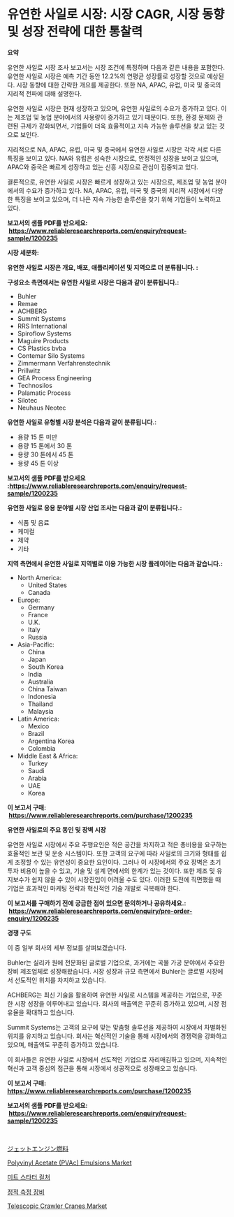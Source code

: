 <p><h1>유연한 사일로 시장: 시장 CAGR, 시장 동향 및 성장 전략에 대한 통찰력</h1></p><p><strong>요약</strong></p>
<p><p>유연한 사일로 시장 조사 보고서는 시장 조건에 특정하며 다음과 같은 내용을 포함한다. 유연한 사일로 시장은 예측 기간 동안 12.2%의 연평균 성장률로 성장할 것으로 예상된다. 시장 동향에 대한 간략한 개요를 제공한다. 또한 NA, APAC, 유럽, 미국 및 중국의 지리적 전파에 대해 설명한다.</p><p>유연한 사일로 시장은 현재 성장하고 있으며, 유연한 사일로의 수요가 증가하고 있다. 이는 제조업 및 농업 분야에서의 사용량이 증가하고 있기 때문이다. 또한, 환경 문제와 관련된 규제가 강화되면서, 기업들이 더욱 효율적이고 지속 가능한 솔루션을 찾고 있는 것으로 보인다. </p><p>지리적으로 NA, APAC, 유럽, 미국 및 중국에서 유연한 사일로 시장은 각각 서로 다른 특징을 보이고 있다. NA와 유럽은 성숙한 시장으로, 안정적인 성장을 보이고 있으며, APAC와 중국은 빠르게 성장하고 있는 신흥 시장으로 관심이 집중되고 있다.</p><p>결론적으로, 유연한 사일로 시장은 빠르게 성장하고 있는 시장으로, 제조업 및 농업 분야에서의 수요가 증가하고 있다. NA, APAC, 유럽, 미국 및 중국의 지리적 시장에서 다양한 특징을 보이고 있으며, 더 나은 지속 가능한 솔루션을 찾기 위해 기업들이 노력하고 있다.</p></p>
<p><strong>보고서의 샘플 PDF를 받으세요: &nbsp;<a href="https://www.reliableresearchreports.com/enquiry/request-sample/1200235">https://www.reliableresearchreports.com/enquiry/request-sample/1200235</a></strong></p>
<p><strong>시장 세분화:</strong></p>
<p><strong> 유연한 사일로 시장은 개요, 배포, 애플리케이션 및 지역으로 더 분류됩니다. :</strong></p>
<p><strong>구성요소 측면에서는 유연한 사일로 시장은 다음과 같이 분류됩니다.:</strong></p>
<p><ul><li>Buhler</li><li>Remae</li><li>ACHBERG</li><li>Summit Systems</li><li>RRS International</li><li>Spiroflow Systems</li><li>Maguire Products</li><li>CS Plastics bvba</li><li>Contemar Silo Systems</li><li>Zimmermann Verfahrenstechnik</li><li>Prillwitz</li><li>GEA Process Engineering</li><li>Technosilos</li><li>Palamatic Process</li><li>Silotec</li><li>Neuhaus Neotec</li></ul></p>
<p><strong> 유연한 사일로 유형별 시장 분석은 다음과 같이 분류됩니다.:</strong></p>
<p><ul><li>용량 15 톤 미만</li><li>용량 15 톤에서 30 톤</li><li>용량 30 톤에서 45 톤</li><li>용량 45 톤 이상</li></ul></p>
<p><strong>보고서의 샘플 PDF를 받으세요 :<a href="https://www.reliableresearchreports.com/enquiry/request-sample/1200235">https://www.reliableresearchreports.com/enquiry/request-sample/1200235</a></strong></p>
<p><strong> 유연한 사일로 응용 분야별 시장 산업 조사는 다음과 같이 분류됩니다.:</strong></p>
<p><ul><li>식품 및 음료</li><li>케미컬</li><li>제약</li><li>기타</li></ul></p>
<p><strong>지역 측면에서 유연한 사일로 지역별로 이용 가능한 시장 플레이어는 다음과 같습니다.:</strong></p>
<p><ul>
    <li>
        North America:
        <ul>
            <li>United States</li>
            <li>Canada</li>
        </ul>
    </li>
    <li>
        Europe:
        <ul>
            <li>Germany</li>
            <li>France</li>
            <li>U.K.</li>
            <li>Italy</li>
            <li>Russia</li>
        </ul>
    </li>
    <li>
        Asia-Pacific:
        <ul>
            <li>China</li>
            <li>Japan</li>
            <li>South Korea</li>
            <li>India</li>
            <li>Australia</li>
            <li>China Taiwan</li>
            <li>Indonesia</li>
            <li>Thailand</li>
            <li>Malaysia</li>
        </ul>
    </li>
    <li>
        Latin America:
        <ul>
            <li>Mexico</li>
            <li>Brazil</li>
            <li>Argentina Korea</li>
            <li>Colombia</li>
        </ul>
    </li>
    <li>
        Middle East & Africa:
        <ul>
            <li>Turkey</li>
            <li>Saudi</li>
            <li>Arabia</li>
            <li>UAE</li>
            <li>Korea</li>
        </ul>
    </li>
    </ul></p>
<p><strong>이 보고서 구매: &nbsp;<a href="https://www.reliableresearchreports.com/purchase/1200235">https://www.reliableresearchreports.com/purchase/1200235</a></strong></p>
<p><strong>유연한 사일로의 주요 동인 및 장벽 시장</strong></p>
<p><p>유연한 사일로 시장에서 주요 주행요인은 적은 공간을 차지하고 적은 총비용을 요구하는 효율적인 보관 및 운송 시스템이다. 또한 고객의 요구에 따라 사일로의 크기와 형태를 쉽게 조정할 수 있는 유연성이 중요한 요인이다. 그러나 이 시장에서의 주요 장벽은 초기 투자 비용이 높을 수 있고, 기술 및 설계 면에서의 한계가 있는 것이다. 또한 제조 및 유지보수가 쉽지 않을 수 있어 시장진입이 어려울 수도 있다. 이러한 도전에 직면했을 때 기업은 효과적인 마케팅 전략과 혁신적인 기술 개발로 극복해야 한다.</p></p>
<p><strong>이 보고서를 구매하기 전에 궁금한 점이 있으면 문의하거나 공유하세요.: &nbsp;<a href="https://www.reliableresearchreports.com/enquiry/pre-order-enquiry/1200235">https://www.reliableresearchreports.com/enquiry/pre-order-enquiry/1200235</a></strong></p>
<p><strong>경쟁 구도</strong></p>
<p><p>이 중 일부 회사의 세부 정보를 살펴보겠습니다.</p><p>Buhler는 실리카 원에 전문화된 글로벌 기업으로, 과거에는 곡물 가공 분야에서 주요한 장비 제조업체로 성장해왔습니다. 시장 성장과 규모 측면에서 Buhler는 글로벌 시장에서 선도적인 위치를 차지하고 있습니다.</p><p>ACHBERG는 최신 기술을 활용하여 유연한 사일로 시스템을 제공하는 기업으로, 꾸준한 시장 성장을 이루어내고 있습니다. 회사의 매출액은 꾸준히 증가하고 있으며, 시장 점유율을 확대하고 있습니다.</p><p>Summit Systems는 고객의 요구에 맞는 맞춤형 솔루션을 제공하여 시장에서 차별화된 위치를 유지하고 있습니다. 회사는 혁신적인 기술을 통해 시장에서의 경쟁력을 강화하고 있으며, 매출액도 꾸준히 증가하고 있습니다.</p><p>이 회사들은 유연한 사일로 시장에서 선도적인 기업으로 자리매김하고 있으며, 지속적인 혁신과 고객 중심의 접근을 통해 시장에서 성공적으로 성장해오고 있습니다.</p></p>
<p><strong>이 보고서 구매: &nbsp; <a href="https://www.reliableresearchreports.com/purchase/1200235">https://www.reliableresearchreports.com/purchase/1200235</a></strong></p>
<p><strong>보고서의 샘플 PDF를 받으세요: &nbsp;<a href="https://www.reliableresearchreports.com/enquiry/request-sample/1200235">https://www.reliableresearchreports.com/enquiry/request-sample/1200235</a></strong><strong></strong></p>
<p>&nbsp;</p>
<p><p><a href="https://github.com/vhemk0794148/Market-Research-Report-List-1/blob/main/6370449361.md">ジェットエンジン燃料</a></p><p><a href="https://github.com/joannesouthgate/Market-Research-Report-List-2/blob/main/polyvinyl-acetate-pvac-emulsions-market.md">Polyvinyl Acetate (PVAc) Emulsions Market</a></p><p><a href="https://medium.com/@sybleferry/%EC%9C%A1%EB%A5%98-%EC%8A%A4%ED%83%80%ED%84%B0-%EB%AC%B8%ED%99%94-%EC%8B%9C%EC%9E%A5-%EC%9D%B8%EC%82%AC%EC%9D%B4%ED%8A%B8-%EC%8B%9C%EC%9E%A5-%EB%8F%99%ED%96%A5-%EC%84%B1%EC%9E%A5-2024%EB%85%84%EB%B6%80%ED%84%B0-2031%EB%85%84%EA%B9%8C%EC%A7%80-%EC%98%88%EC%B8%A1%EB%90%9C-%EC%98%88%EC%B8%A1-fdafd38d045b">미트 스타터 컬처</a></p><p><a href="https://github.com/vss5505pa7z1p/Market-Research-Report-List-1/blob/main/8877230194773.md">정적 측정 장비</a></p><p><a href="https://issuu.com/reportprime-2/docs/telescopic-crawler-cranes-market-size-2030.pptx">Telescopic Crawler Cranes Market</a></p></p>
